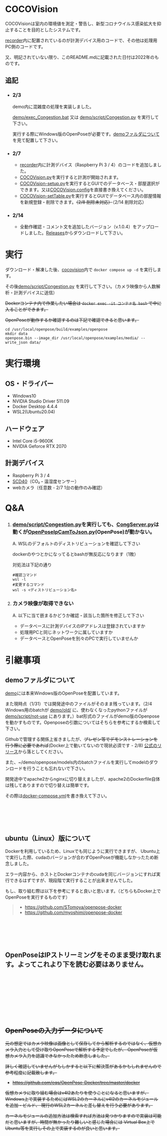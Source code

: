 # COCOVision
COCOVisionは室内の環境値を測定・警告し、新型コロナウイルス感染拡大を抑止することを目的としたシステムです。

[recorder](recorder/)内に配置されているのが計測デバイス用のコードで、その他は処理用PC側のコードです。

又、明記されていない限り、このREADME.mdに記載された日付は2022年のものです。



## 追記
* ### 2/3
    demo内に混雑度の処理を実装しました。

    [demo/exec_Congestion.bat](demo/exec_Congestion.bat) 又は [demo/script/Congestion.py](demo/script/Congestion.py) を実行して下さい。

    実行する際にWindows版のOpenPoseが必要です。[demoファルダについて](#demoファルダについて)を見て配置して下さい。

* ### 2/7
  * [recorder](recorder)内に計測デバイス（Raspberry Pi 3 / 4）のコードを追加しました。
  * [COCOVision.py](recorder/COCOVision.py)を実行すると計測が開始されます。
  * [COCOVision-setup.py](recorder/COCOVision-setup.py)を実行するとGUIでのデータベース・部屋選択ができます。又は[COCOVision.config](recorder/COCOVision.config)を直接書き換えてください。
  * [COCOVision-setTable.py](recorder/COCOVision-setTable.py)を実行するとGUIでデータベース内の部屋情報を新規登録・削除できます。~~（2/8 削除未対応）~~（2/14 削除対応）

* ### 2/14
  * 全動作確認・コメント文を追加したバージョン（v.1.0.4）をアップロードしました。[Releases](/releases/)からダウンロードして下さい。

# 実行
ダウンロード・解凍した後、[cocovision](./)内で `docker compose up -d` を実行します。

その後[demo/script/Congestion.py](demo/script/Congestion.py) を実行して下さい。（カメラ映像から人数解析・計測デバイスに送信）


~~Dockerコンテナ内で作業したい場合は `docker exec -it コンテナ名 bash` で中に入ることができます。~~

~~OpenPoseが動作するか確認するのは下記で確認できると思います。~~
```
cd /usr/local/openpose/build/examples/openpose
mkdir data
openpose.bin --image_dir /usr/local/openpose/examples/media/ --write_json data/
```

# 実行環境
## OS・ドライバー
* Windows10
* NVIDIA Studio Driver 511.09
* Docker Desktop 4.4.4
* WSL2(Ubuntu20.04)

## ハードウェア
* Intel Core i5-9600K
* NVIDIA Geforce RTX 2070

## 計測デバイス
* Raspberry Pi 3 / 4
* [SCD40](https://www.switch-science.com/catalog/7169/)（CO₂・温湿度センサー） 
* webカメラ（任意数 - 2/7 1台の動作のみ確認）

# Q&A
1. ### [demo/script/Congestion.py](demo/script/Congestion.py)を実行しても、[CongServer.py](demo/script/CongServer.py)は動くが[OpenPoseIpCamToJson.py](demo/script/OpenPoseIpCamToJson.sh)(OpenPose)が動かない。
    <p>A. WSLのデフォルトのディストリビューションを確認して下さい</p>
    <p>dockerのやつとかになってるとbashが無反応になります（1敗）</p>
    <p>対処法は下記の通り</p>

    ```
    #確認コマンド
    wsl -l
    #変更するコマンド
    wsl -s <ディストリビューション名>

    ```
2. ### カメラ映像が取得できない
    <p>A. 以下に当て嵌まるかどうか確認・該当した箇所を修正して下さい</p>
    
    * データベースに計測デバイスのIPアドレスは登録されていますか
    * 処理用PCと同じネットワークに属していますか
    * データベースとOpenPoseを別々のPCで実行していませんか
    

# 引継事項
## demoファルダについて
[demo](demo)には本来Windows版のOpenPoseを配置しています。

また現時点（1/31）では開発途中のファイルがそのまま残っています。（2/4 Windows用のbatchが [demo/old/](demo/old/) に、使わなくなったpythonファイルが [demo/script/not-use](demo/script/not-use/) にあります。）bat形式のファイルがdemo版のOpenposeを動かすものです。Openposeの引数についてはそちらを参考にするか検索して下さい。

Githubで管理する関係上省きましたが、~~プレゼン等でデモンストレーションを行う際に必要であれば~~(Docker上で動いてないので現状必須です - 2/8) [公式のリリース](https://github.com/CMU-Perceptual-Computing-Lab/openpose/releases)から落としてください。

また、~/demo/openpose/models内のbatchファイルを実行してmodelのダウンロードを行うことも忘れないで下さい。

開発途中でapache2からnginxに切り替えましたが、apache2のDockerfile自体は残してありますので切り替えは簡単です。

その際は[docker-compose.yml](docker-compose.yml)を書き換えて下さい。

<br>
<br>
<br>
<br>

## ubuntu（Linux）版について
Dockerを利用しているため、Linuxでも同じように実行できますが、
Ubuntu上で実行した際、cudaのバージョンが合わずOpenPoseが機能しなかったため断念しました。

エラー内容から、ホストとDockerコンテナのcudaを同じバージョンにすれば実行できるはずですが、現段階で実行することが出来ませんでした。

もし、取り組む際は以下を参考にすると良いと思います。（どちらもDocker上でOpenPoseを実行するものです）

>* https://github.com/STomoya/openpose-docker
>* https://github.com/myoshimi/openpose-docker

<br>
<br>
<br>
<br>

## OpenPoseはIPストリーミングをそのまま受け取れます。よってこれより下を読む必要はありません。

<br>
<br>
<br>
<br>
<br>
<br>
<br>
<br>

## ~~OpenPoseの入力データについて~~
~~元の想定ではカメラ映像は画像として保存してから解析するのではなく、仮想カメラ入力として受け取りOpenPoseで解析する予定でしたが、
OpenPoseが仮想カメラ入力を認識できなかったため断念しました。~~

~~詳しく確認していませんがもしかすると以下に解決策があるかもしれませんので参考程度に記載致します。~~

* ~~https://github.com/eqs/OpenPose-Docker/tree/master/docker~~

~~仮想カメラに取り組む場合はv4l2あたりを使うことになると思いますが、
Windows上で実装するためにはWSL2のカーネルにv4l2のカーネルモジュールを追加・ビルド、
現行のWSL2カーネルと差し替えを行う必要があります。~~

~~カーネルモジュールの追加方法は検索すれば方法は見つかりますので実装は可能だと思いますが、時間が無かったり難しいと感じた場合には
Virtual Box上でUbuntu等を実行しその上で実装するのが良いと思います。~~



<br>
<br>
<br>
<br>

<br>
<br>
<br>
<br>

<br>
<br>
<br>
<br>

<br>
<br>
<br>
<br>

<br>
<br>
<br>
<br>

<br>
<br>
<br>
<br>

<br>
<br>
<br>
<br>

<br>
<br>
<br>
<br>

<br>
<br>
<br>
<br>

<br>
<br>
<br>
<br>

<br>
<br>
<br>
<br>

<br>
<br>
<br>
<br>

# おまけ
確実に返答する保証はできませんが、覚えている限りのことについての質問には答えます。（質問事項だけ送って頂いて結構です）
* k4vanna@gmail.com
